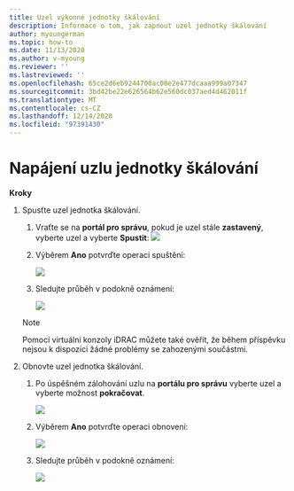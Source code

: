 ```yaml
---
title: Uzel výkonné jednotky škálování
description: Informace o tom, jak zapnout uzel jednotky škálování
author: myoungerman
ms.topic: how-to
ms.date: 11/13/2020
ms.author: v-myoung
ms.reviewer: ''
ms.lastreviewed: ''
ms.openlocfilehash: 65ce2d6eb9244700ac00e2e477dcaaa999a07347
ms.sourcegitcommit: 3bd42be22e626564b62e560dc037aed4d462011f
ms.translationtype: MT
ms.contentlocale: cs-CZ
ms.lasthandoff: 12/14/2020
ms.locfileid: "97391430"
---
```

# <a name="powering-on-a-scale-unit-node"></a>Napájení uzlu jednotky škálování

**Kroky**

1.  Spusťte uzel jednotka škálování.

    1.  Vraťte se na **portál pro správu**, pokud je uzel stále **zastavený**, vyberte uzel a vyberte **Spustit**: ![](media/image-46.png)

    1.  Výběrem **Ano** potvrďte operaci spuštění:

        ![](media/image-47.png)
        
    1.  Sledujte průběh v podokně oznámení:
    
        ![](media/image-48.png)
            
    > [!NOTE]
    > Pomocí virtuální konzoly iDRAC můžete také ověřit, že během příspěvku nejsou k dispozici žádné problémy se zahozenými součástmi.
    
2.  Obnovte uzel jednotka škálování.

    1.  Po úspěšném zálohování uzlu na **portálu pro správu** vyberte uzel a vyberte možnost **pokračovat**.

        ![](media/image-49.png)
        
    1.  Výběrem **Ano** potvrďte operaci obnovení:
    
        ![](media/image-50.png)
    
    1.  Sledujte průběh v podokně oznámení:
    
        ![](media/image-51.png)
        
